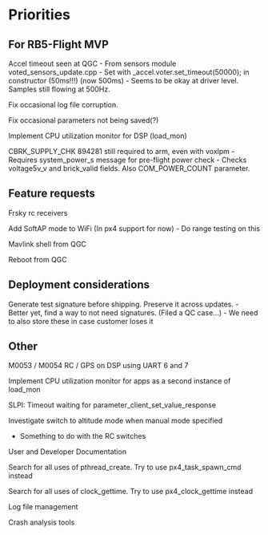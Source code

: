 
# Priorities

## For RB5-Flight MVP

Accel timeout seen at QGC
    - From sensors module voted_sensors_update.cpp
    - Set with _accel.voter.set_timeout(50000); in constructor (50ms!!!) (now 500ms)
    - Seems to be okay at driver level. Samples still flowing at 500Hz.

Fix occasional log file corruption.

Fix occasional parameters not being saved(?)

Implement CPU utilization monitor for DSP (load_mon)

CBRK_SUPPLY_CHK 894281 still required to arm, even with voxlpm
    - Requires system_power_s message for pre-flight power check
    - Checks voltage5v_v and brick_valid fields. Also COM_POWER_COUNT parameter.

## Feature requests

Frsky rc receivers

Add SoftAP mode to WiFi (In px4 support for now)
    - Do range testing on this

Mavlink shell from QGC

Reboot from QGC

## Deployment considerations

Generate test signature before shipping. Preserve it across updates.
    - Better yet, find a way to not need signatures. (Filed a QC case...)
    - We need to also store these in case customer loses it

## Other

M0053 / M0054 RC / GPS on DSP using UART 6 and 7

Implement CPU utilization monitor for apps as a second instance of load_mon

SLPI: Timeout waiting for parameter_client_set_value_response

Investigate switch to altitude mode when manual mode specified
- Something to do with the RC switches

User and Developer Documentation

Search for all uses of pthread_create. Try to use px4_task_spawn_cmd instead

Search for all uses of clock_gettime. Try to use px4_clock_gettime instead

Log file management

Crash analysis tools

